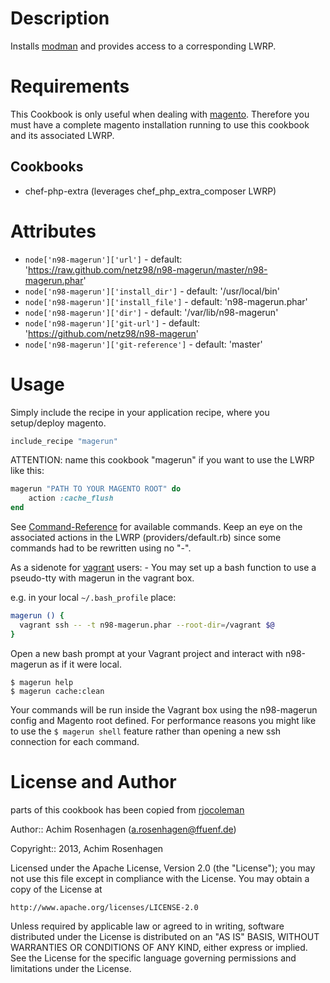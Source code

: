 Description
===========

Installs [modman](https://github.com/colinmollenhour/modman) and provides access to a corresponding LWRP.

Requirements
============

This Cookbook is only useful when dealing with [magento](http://www.magentocommerce.com/). Therefore you must have a complete magento installation running to use this cookbook and its associated LWRP.

Cookbooks
---------

* chef-php-extra (leverages chef_php_extra_composer LWRP)

Attributes
==========

* `node['n98-magerun']['url']` - default: 'https://raw.github.com/netz98/n98-magerun/master/n98-magerun.phar'
* `node['n98-magerun']['install_dir']` - default: '/usr/local/bin'
* `node['n98-magerun']['install_file']` - default: 'n98-magerun.phar'
* `node['n98-magerun']['dir']` - default: '/var/lib/n98-magerun'
* `node['n98-magerun']['git-url']` - default: 'https://github.com/netz98/n98-magerun'
* `node['n98-magerun']['git-reference']` - default: 'master'

Usage
=====

Simply include the recipe in your application recipe, where you setup/deploy magento.
```ruby
include_recipe "magerun"
```

ATTENTION: name this cookbook "magerun" if you want to use the LWRP like this:
```ruby
magerun "PATH TO YOUR MAGENTO ROOT" do
	action :cache_flush
end
```

See [Command-Reference](https://github.com/netz98/n98-magerun/wiki/Command-Reference) for available commands.
Keep an eye on the associated actions in the LWRP (providers/default.rb) since some commands had to be rewritten using no "-".

As a sidenote for [vagrant](http://www.vagrantup.com) users: - You may set up a bash function to use a pseudo-tty with magerun in the vagrant box.

e.g. in your local `~/.bash_profile` place:
```bash
magerun () {
  vagrant ssh -- -t n98-magerun.phar --root-dir=/vagrant $@
}
```

Open a new bash prompt at your Vagrant project and interact with n98-magerun as if it were local.
```
$ magerun help
$ magerun cache:clean
```

Your commands will be run inside the Vagrant box using the n98-magerun config and Magento root defined.
For performance reasons you might like to use the `$ magerun shell` feature rather than opening a new ssh connection for each command.

License and Author
==================
parts of this cookbook has been copied from [rjocoleman](https://github.com/rjocoleman/magerun-chef)

Author:: Achim Rosenhagen (<a.rosenhagen@ffuenf.de>)

Copyright:: 2013, Achim Rosenhagen

Licensed under the Apache License, Version 2.0 (the "License");
you may not use this file except in compliance with the License.
You may obtain a copy of the License at

    http://www.apache.org/licenses/LICENSE-2.0

Unless required by applicable law or agreed to in writing, software
distributed under the License is distributed on an "AS IS" BASIS,
WITHOUT WARRANTIES OR CONDITIONS OF ANY KIND, either express or implied.
See the License for the specific language governing permissions and
limitations under the License.